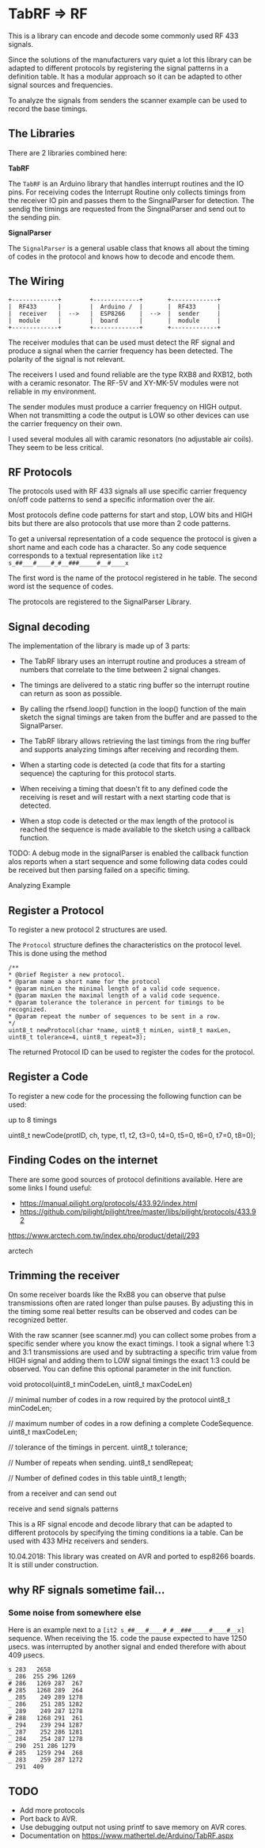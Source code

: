 # TabRF => RF

This is a library can encode and decode some commonly used RF 433 signals.

Since the solutions of the manufacturers vary quiet a lot this library can be adapted to different protocols by registering the signal patterns in a definition table.
It has a modular approach so it can be adapted to other signal sources and frequencies.

To analyze the signals from senders the scanner example can be used to record the base timings. 


## The Libraries

There are 2 libraries combined here:

**TabRF**

The `TabRF` is an Arduino library that handles interrupt routines and the IO pins.
For receiving codes the Interrupt Routine only collects timings from the receiver IO pin and passes them to the SingnalParser for detection.
The sendig the timings are requested from the SingnalParser and send out to the sending pin.

**SignalParser**

The `SignalParser` is a general usable class that knows all about the timing of codes in the protocol and knows how to decode and encode them. 


## The Wiring

```
+-------------+        +-------------+       +-------------+
|  RF433      |        |  Arduino /  |       |  RF433      |
|  receiver   |  -->   |  ESP8266    |  -->  |  sender     |  
|  module     |        |  board      |       |  module     |
+-------------+        +-------------+       +-------------+
```

The receiver modules that can be used must detect the RF signal and produce a signal when the carrier frequency has been detected. The polarity of the signal is not relevant.

The receivers I used and found reliable are the type RXB8 and RXB12, both with a ceramic resonator. The RF-5V and XY-MK-5V modules were not reliable in my environment.

The sender modules must produce a carrier frequency on HIGH output. When not transmitting a code the output is LOW so other devices can use the carrier frequency on their own.

I used several modules all with caramic resonators (no adjustable air coils). They seem to be less critical.


## RF Protocols

The protocols used with RF 433 signals all use specific carrier frequency on/off code patterns to send a specific information over the air.

Most protocols define code patterns for start and stop, LOW bits and HIGH bits but there are also protocols that use more than 2 code patterns.

To get a universal representation of a code sequence the protocol is given a short name and each code has a character. So any code
sequence corresponds to a textual representation like `it2 s_##___#____#_#__###_____#__#____x`

The first word is the name of the protocol registered in he table. The second word ist the sequence of codes.

The protocols are registered to the SignalParser Library.


## Signal decoding

The implementation of the library is made up of 3 parts:

* The TabRF library uses an interrupt routine and produces a stream of numbers that correlate to the time between 2 signal changes.
  
* The timings are delivered to a static ring buffer so the interrupt routine can return as soon as possible.

* By calling the rfsend.loop() function in the loop() function of the main sketch the signal timings are taken from the buffer and are passed to the SignalParser. 

* The TabRF library allows retrieving the last timings from the ring buffer and supports analyzing timings after receiving and recording them. 

* When a starting code is detected (a code that fits for a starting sequence) the capturing for this protocol starts.
  
* When receiving a timing that doesn't fit to any defined code the receiving is reset and will restart with a next starting code that is detected.

* When a stop code is detected or the max length of the protocol is reached the sequence is made available to the sketch using a callback function.

TODO:
A debug mode in the signalParser is enabled the callback function alos reports when a start sequence and some following data codes could be received but then parsing failed on a specific timing.

Analyzing Example


## Register a Protocol

To register a new protocol 2 structures are used.

The `Protocol` structure defines the characteristics on the protocol level. This is done using the method

    /**
    * @brief Register a new protocol.
    * @param name a short name for the protocol
    * @param minLen the minimal length of a valid code sequence.
    * @param maxLen the maximal length of a valid code sequence.
    * @param tolerance the tolerance in percent for timings to be recognized.
    * @param repeat the number of sequences to be sent in a row. 
    */
    uint8_t newProtocol(char *name, uint8_t minLen, uint8_t maxLen, uint8_t tolerance=4, uint8_t repeat=3);

The returned Protocol ID can be used to register the codes for the protocol.


## Register a Code

To register a new code for the processing the following function can be used:

up to 8 timings

uint8_t newCode(protID, ch, type, t1, t2, t3=0, t4=0, t5=0, t6=0, t7=0, t8=0); 


## Finding Codes on the internet

There are some good sources of protocol definitions available. Here are some links I found useful:

* <https://manual.pilight.org/protocols/433.92/index.html>
* <https://github.com/pilight/pilight/tree/master/libs/pilight/protocols/433.92>

https://www.arctech.com.tw/index.php/product/detail/293

arctech 



## Trimming the receiver 

On some receiver boards like the RxB8 you can observe that pulse transmissions often are rated longer than pulse pauses. By adjusting this in the timing some real better results can be observed and codes can be recognized better.

With the raw scanner (see scanner.md) you can collect some probes from a specific sender where you know the exact timings. I took a signal where 1:3 and 3:1 transmissions are used
and by subtracting a specific trim value from HIGH signal and adding them to LOW signal timings the exact 1:3 could be observed. You can define this optional parameter in the init  function.



void protocol(uint8_t minCodeLen, uint8_t maxCodeLen) 


  // minimal number of codes in a row required by the protocol
  uint8_t minCodeLen;

  // maximum number of codes in a row defining a complete  CodeSequence.
  uint8_t maxCodeLen;

  // tolerance of the timings in percent.
  uint8_t tolerance;

  // Number of repeats when sending.
  uint8_t sendRepeat;

  // Number of defined codes in this table
  uint8_t length;



 from a receiver and can send out    


receive and send signals patterns 


This is a RF signal encode and decode library that can be adapted to different protocols by specifying the timing conditions ia a table. Can be used with 433 MHz receivers and senders.

10.04.2018: This library was created on AVR and ported to esp8266 boards. It is still under construction.


## why RF signals sometime fail...

### Some noise from somewhere else

Here is an example next to a `[it2 s_##___#____#_#__###_____#____#__x]` sequence.
When receiving the 15. code the pause expected to have 1250 µsecs. was interrupted by another signal and ended therefore with about 409 µsecs.

```TXT
s 283	2658
_ 286  255 296 1269 	
# 286	1269 287  267 	
# 285	1268 289  264 	
_ 285	 249 289 1278 	
_ 286	 251 285 1282 	
_ 289	 249 287 1278 	
# 288	1268 291  261 	
_ 294	 239 294 1287 	
_ 287	 252 286 1281 	
_ 284	 254 287 1278 	
_ 290  251 286 1279 	
# 285	1259 294  268 	
_ 283	 259 287 1272 	
  291  409
```			

## TODO

* Add more protocols
* Port back to AVR.
* Use debugging output not using printf to save memory on AVR cores.
* Documentation on <https://www.mathertel.de/Arduino/TabRF.aspx>
